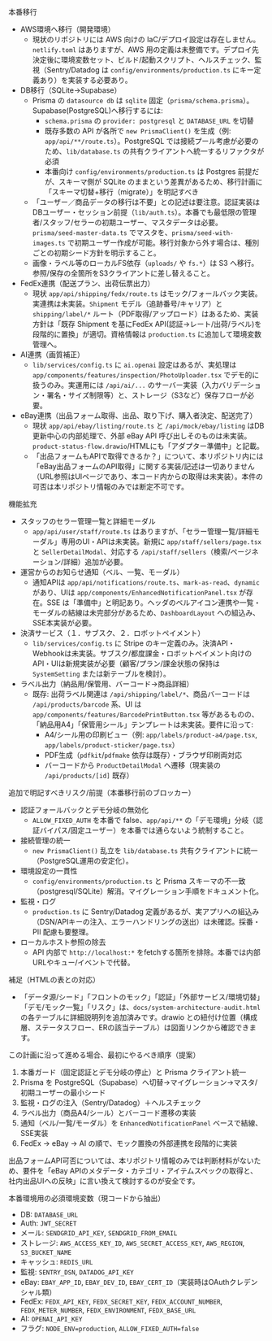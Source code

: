 本番移行
- AWS環境へ移行（開発環境）
  - 現状のリポジトリには AWS 向けの IaC/デプロイ設定は存在しません。`netlify.toml` はありますが、AWS 用の定義は未整備です。デプロイ先決定後に環境変数セット、ビルド/起動スクリプト、ヘルスチェック、監視（Sentry/Datadog は `config/environments/production.ts` にキー定義あり）を実装する必要あり。
- DB移行（SQLite→Supabase）
  - Prisma の `datasource db` は `sqlite` 固定（`prisma/schema.prisma`）。Supabase(PostgreSQL)へ移行するには:
    - `schema.prisma` の `provider: postgresql` と `DATABASE_URL` を切替
    - 既存多数の API が各所で `new PrismaClient()` を生成（例: `app/api/**/route.ts`）。PostgreSQL では接続プール考慮が必要のため、`lib/database.ts` の共有クライアントへ統一するリファクタが必須
    - 本番向け `config/environments/production.ts` は Postgres 前提だが、スキーマ側が SQLite のままという差異があるため、移行計画に「スキーマ切替+移行（migrate）」を明記すべき
  - 「ユーザー／商品データの移行は不要」との記述は要注意。認証実装はDBユーザー・セッション前提（`lib/auth.ts`）。本番でも最低限の管理者/スタッフ/セラーの初期ユーザー、マスタデータは必要。`prisma/seed-master-data.ts` でマスタを、`prisma/seed-with-images.ts` で初期ユーザー作成が可能。移行対象から外す場合は、種別ごとの初期シード方針を明示すること。
  - 画像・ラベル等のローカルFS依存（`uploads/` や `fs.*`）は S3 へ移行。参照/保存の全箇所をS3クライアントに差し替えること。
- FedEx連携（配送プラン、出荷伝票出力）
  - 現状 `app/api/shipping/fedx/route.ts` はモック/フォールバック実装。実連携は未実装。`Shipment` モデル（追跡番号/キャリア）と `shipping/label/*` ルート（PDF取得/アップロード）はあるため、実装方針は「既存 Shipment を基にFedEx API(認証→レート/出荷/ラベル)を段階的に置換」が適切。資格情報は `production.ts` に追加して環境変数管理へ。
- AI連携（画質補正）
  - `lib/services/config.ts` に `ai.openai` 設定はあるが、実処理は `app/components/features/inspection/PhotoUploader.tsx` でデモ的に扱うのみ。実運用には `/api/ai/...` のサーバー実装（入力バリデーション・署名・サイズ制限等）と、ストレージ（S3など）保存フローが必要。
- eBay連携（出品フォーム取得、出品、取り下げ、購入者決定、配送完了）
  - 現状 `app/api/ebay/listing/route.ts` と `/api/mock/ebay/listing` はDB更新中心の内部処理で、外部 eBay API 呼び出しそのものは未実装。`product-status-flow.drawio`/HTMLにも「アダプター準備中」と記載。
  - 「出品フォームもAPIで取得できるか？」について、本リポジトリ内には「eBay出品フォームのAPI取得」に関する実装/記述は一切ありません（URL参照はUIページであり、本コード内からの取得は未実装）。本件の可否は本リポジトリ情報のみでは断定不可です。

機能拡充
- スタッフのセラー管理一覧と詳細モーダル
  - `app/api/user/staff/route.ts` はありますが、「セラー管理一覧/詳細モーダル」専用のUI・APIは未実装。新規に `app/staff/sellers/page.tsx` と `SellerDetailModal`、対応する `/api/staff/sellers`（検索/ページネーション/詳細）追加が必要。
- 運営からのお知らせ通知（ベル、一覧、モーダル）
  - 通知APIは `app/api/notifications/route.ts`、`mark-as-read`、`dynamic` があり、UIは `app/components/EnhancedNotificationPanel.tsx` が存在。SSE は「準備中」と明記あり。ヘッダのベルアイコン連携や一覧・モーダルの結線は未完部分があるため、`DashboardLayout` への組込み、SSE本実装が必要。
- 決済サービス（１．サブスク、２．ロボットペイメント）
  - `lib/services/config.ts` に Stripe のキー定義のみ。決済API・Webhookは未実装。サブスク/都度課金・ロボットペイメント向けのAPI・UIは新規実装が必要（顧客/プラン/課金状態の保持は `SystemSetting` または新テーブルを検討）。
- ラベル出力（納品用/保管用、バーコード→商品詳細）
  - 既存: 出荷ラベル関連は `/api/shipping/label/*`、商品バーコードは `/api/products/barcode` 系、UI は `app/components/features/BarcodePrintButton.tsx` 等があるものの、「納品用A4」「保管用シール」テンプレートは未実装。要件に沿って:
    - A4/シール用の印刷ビュー（例: `app/labels/product-a4/page.tsx`, `app/labels/product-sticker/page.tsx`）
    - PDF生成（`pdfkit`/`pdfmake` 依存は既存）・ブラウザ印刷両対応
    - バーコードから `ProductDetailModal` へ遷移（現実装の `/api/products/[id]` 既存）

追加で明記すべきリスク/前提（本番移行前のブロッカー）
- 認証フォールバックとデモ分岐の無効化
  - `ALLOW_FIXED_AUTH` を本番で false、`app/api/**` の「デモ環境」分岐（認証バイパス/固定ユーザー）を本番では通らないよう統制すること。
- 接続管理の統一
  - `new PrismaClient()` 乱立を `lib/database.ts` 共有クライアントに統一（PostgreSQL運用の安定化）。
- 環境設定の一貫性
  - `config/environments/production.ts` と Prisma スキーマの不一致（postgresql/SQLite）解消。マイグレーション手順をドキュメント化。
- 監視・ログ
  - `production.ts` に Sentry/Datadog 定義があるが、実アプリへの組込み（DSN/APIキーの注入、エラーハンドリングの送出）は未確認。採番・PII 配慮も要整理。
- ローカルホスト参照の除去
  - API 内部で `http://localhost:*` をfetchする箇所を排除。本番では内部URLやキュー/イベントで代替。

補足（HTMLの表との対応）
- 「データ源/シード」「フロントのモック」「認証」「外部サービス/環境切替」「デモ/モック一覧」「リスク」は、`docs/system-architecture-audit.html` の各テーブルに詳細説明列を追加済みです。drawio との紐付け位置（構成層、ステータスフロー、ERの該当テーブル）は図面リンクから確認できます。

この計画に沿って進める場合、最初にやるべき順序（提案）
1) 本番ガード（固定認証とデモ分岐の停止）と Prisma クライアント統一
2) Prisma を PostgreSQL（Supabase）へ切替→マイグレーション→マスタ/初期ユーザーの最小シード
3) 監視・ログの注入（Sentry/Datadog）＋ヘルスチェック
4) ラベル出力（商品A4/シール）とバーコード遷移の実装
5) 通知（ベル/一覧/モーダル）を `EnhancedNotificationPanel` ベースで結線、SSE実装
6) FedEx → eBay → AI の順で、モック置換の外部連携を段階的に実装

出品フォームAPI可否については、本リポジトリ情報のみでは判断材料がないため、要件を「eBay APIのメタデータ・カテゴリ・アイテムスペックの取得と、社内出品UIへの反映」に言い換えて検討するのが安全です。

本番環境用の必須環境変数（現コードから抽出）
- DB: `DATABASE_URL`
- Auth: `JWT_SECRET`
- メール: `SENDGRID_API_KEY`, `SENDGRID_FROM_EMAIL`
- ストレージ: `AWS_ACCESS_KEY_ID`, `AWS_SECRET_ACCESS_KEY`, `AWS_REGION`, `S3_BUCKET_NAME`
- キャッシュ: `REDIS_URL`
- 監視: `SENTRY_DSN`, `DATADOG_API_KEY`
- eBay: `EBAY_APP_ID`, `EBAY_DEV_ID`, `EBAY_CERT_ID`（実装時はOAuthクレデンシャル類）
- FedEx: `FEDX_API_KEY`, `FEDX_SECRET_KEY`, `FEDX_ACCOUNT_NUMBER`, `FEDX_METER_NUMBER`, `FEDX_ENVIRONMENT`, `FEDX_BASE_URL`
- AI: `OPENAI_API_KEY`
- フラグ: `NODE_ENV=production`, `ALLOW_FIXED_AUTH=false`